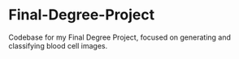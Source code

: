 # Final-Degree-Project
Codebase for my Final Degree Project, focused on generating and classifying blood cell images.

